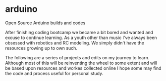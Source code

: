 # arduino
Open Source Arduino builds and codes

After finishing coding bootcamp we became a bit bored and wanted and excuse to continue learning. 
As a youth other than music I've always been obsessed with robotics and RC modeling. 
We simply didn't have the resources growing up to own such. 

The following are a series of projects and edits on my journey to learn. 
Although most of this will be reinventing the wheel to some extent 
and will be based upon resources and workes collected online I hope some 
may find the code and process useful for personal study.  

